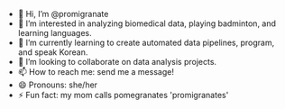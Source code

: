 - 👋 Hi, I’m @promigranate
- 👀 I’m interested in analyzing biomedical data, playing badminton, and learning languages.
- 🌱 I’m currently learning to create automated data pipelines, program, and speak Korean.
- 💞️ I’m looking to collaborate on data analysis projects.
- 📫 How to reach me: send me a message!
- 😄 Pronouns: she/her
- ⚡ Fun fact: my mom calls pomegranates 'promigranates'

<!---
promigranate/promigranate is a ✨ special ✨ repository because its `README.md` (this file) appears on your GitHub profile.
You can click the Preview link to take a look at your changes.
--->
